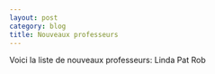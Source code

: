 ```yaml
---
layout: post
category: blog
title: Nouveaux professeurs
---
```


Voici la liste de nouveaux professeurs:
Linda
Pat
Rob